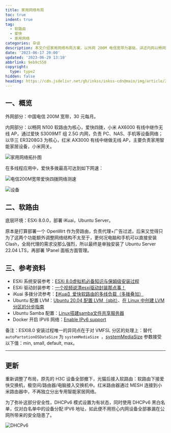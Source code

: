 ```yaml
---
title: 家用网络布局
toc: true
indent: true
tag:
  - 软路由
  - 爱快
  - 家用网络
categories: 杂谈
description: 本文介绍家用网络布局方案，以外网 200M 电信宽带为基础，详述内网以畅网 N100 软路由为核心、爱快四拨、小米 AX6000 作无线 AP 等设备的连接与功能分工，提及软路由底层环境部署及后续布局调整，附参考资料。
date: '2023-06-17 20:00'
updated: '2023-06-29 13:10'
abbrlink: 9eb9c558
copyright:
  type: type2
hidden: false
headimg: https://cdn.jsdelivr.net/gh/inkss/inkss-cdn@main/img/article/23-05@家用网络布局/Hexo博客封面.png
---
```


## 一、概览

外网部分：中国电信 200M 宽带，30 元每月。

内网部分：以畅网 N100 软路由为核心，爱快四拨，小米 AX6000 有线中继作无线 AP，通过爱快 S3009MT 组 2.5G 内网，负责 PC、NAS、手机等设备网络；以华三 ER3208G3 为核心，红米 AX3000 有线中继做无线 AP，主要负责家用智能家居设备，小米网关。

![家用网络拓扑图](https://cdn.jsdelivr.net/gh/inkss/inkss-cdn@main/img/article/23-05@家用网络布局/家用网络拓扑图.png)

在多线程应用中，爱快多拨最高可达到如下网速：

![电信200M宽带爱快四拨网络测速](https://cdn.jsdelivr.net/gh/inkss/inkss-cdn@main/img/article/23-05@家用网络布局/1686673300848.png)

![设备](https://cdn.jsdelivr.net/gh/inkss/inkss-cdn@main/img/article/23-05@家用网络布局/image-20230622005907712.png)

## 二、软路由

底层环境：ESXi 8.0.0，部署 iKuai，Ubuntu Server。

原本是打算部署一个 OpenWrt 作为旁路由，负责代理+广告过滤，后来又觉得只为了这两个功能额外调整网络结构不太至于，更何况电脑和手机可以直接安装 Clash，全局代理的需求没那么强烈，所以最终是单独安装了 Ubuntu Server 22.04 LTS，再部署 1Panel 面板方面管理。

## 三、参考资料

- ESXi 系统安装参考：[ESXi 8.0虚拟机必备知识与保姆级安装过程](https://post.smzdm.com/p/a8x6o5on/)
- ESXi 驱动封装参考：[一个视频说清esxi驱动封装那点事！](https://www.bilibili.com/video/BV1Wd4y1A7Ho)
- iKuai 多拨分流参考：[【iKuai】爱快软路由的多线负载（多拨叠加）](https://www.bilibili.com/video/BV1ZW4y147FG)
- Ubuntu 配置 LVM：[Ubuntu 20.04 配置 LVM（qbit）](https://segmentfault.com/a/1190000039404183)、[在 Linux 中创建 LVM 分区的分步指南](https://linux.cn/article-15152-1.html)
- Ubuntu Samba 配置：[Linux搭建samba文件共享服务器](https://www.ywbj.cc/?p=1064)
- Docker 开启 IPV6 网络：[Enable IPv6 support](https://docs.docker.com/config/daemon/ipv6/)


备注：ESXI8.0 安装过程唯一的异同点在于对 VMFSL 分区的处理上：替代 `autoPartotionOSDataSize` 为 `systemMediaSize `，[systemMediaSize](https://docs.vmware.com/cn/VMware-vSphere/7.0/com.vmware.esxi.install.doc/GUID-474D003B-C6FB-465D-BC1B-5FD30F8E2209.html#esxi-70--1) 参数接受以下值：min, small, default, max。

------

##  更新

重新调整了布局，原先的 H3C 设备全部撤下，光猫后接入软路由：软路由下接爱快交换机，极空间/路由器/电脑接入交换机中。红米路由器通过 MESH 连接到小米路由器中，不再独立分出专用智能家居网络。

为了弥补这部分安全性，DHCPv6 模式设置为有状态，同时使用 DHCPv6 黑白名单，仅对白名单中的设备分配 IPV6 地址，如此便不用担心内网设备全部暴漏在公网所带来的安全隐患了。

![DHCPv6](https://cdn.jsdelivr.net/gh/inkss/inkss-cdn@main/img/article/23-05@家用网络布局/23-06-29_124205.png)
